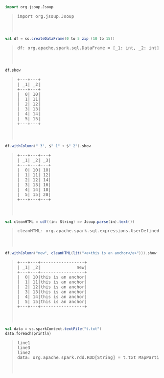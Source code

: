 ```scala
import org.jsoup.Jsoup
```


><pre>
> import org.jsoup.Jsoup
> <pre>




```scala
val df = ss.createDataFrame(0 to 5 zip (10 to 15))
```


><pre>
> df: org.apache.spark.sql.DataFrame = [_1: int, _2: int]
> <pre>




```scala
df.show
```


><pre>
> +---+---+
> | _1| _2|
> +---+---+
> |  0| 10|
> |  1| 11|
> |  2| 12|
> |  3| 13|
> |  4| 14|
> |  5| 15|
> +---+---+
> <pre>




```scala
df.withColumn("_3", $"_1" + $"_2").show
```


><pre>
> +---+---+---+
> | _1| _2| _3|
> +---+---+---+
> |  0| 10| 10|
> |  1| 11| 12|
> |  2| 12| 14|
> |  3| 13| 16|
> |  4| 14| 18|
> |  5| 15| 20|
> +---+---+---+
> <pre>




```scala
val cleanHTML = udf((in: String) => Jsoup.parse(in).text())
```


><pre>
> cleanHTML: org.apache.spark.sql.expressions.UserDefinedFunction = UserDefinedFunction(<function1>,StringType,Some(List(StringType)))
> <pre>




```scala
df.withColumn("new", cleanHTML(lit("<a>this is an anchor</a>"))).show
```


><pre>
> +---+---+-----------------+
> | _1| _2|              new|
> +---+---+-----------------+
> |  0| 10|this is an anchor|
> |  1| 11|this is an anchor|
> |  2| 12|this is an anchor|
> |  3| 13|this is an anchor|
> |  4| 14|this is an anchor|
> |  5| 15|this is an anchor|
> +---+---+-----------------+
> <pre>




```scala
val data = ss.sparkContext.textFile("t.txt")
data.foreach{println}
```


><pre>
> line1
> line3
> line2
> data: org.apache.spark.rdd.RDD[String] = t.txt MapPartitionsRDD[5] at textFile at <console>:68
> <pre>